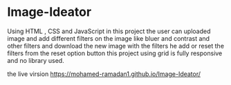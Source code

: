 # Image-Ideator
Using HTML , CSS and JavaScript in this project the user can uploaded image and add different filters on the image like bluer and contrast and other filters and download the new image with the filters he add or reset the filters from the reset option button this project using grid is fully responsive and no library used.


the live virsion https://mohamed-ramadan1.github.io/Image-Ideator/
